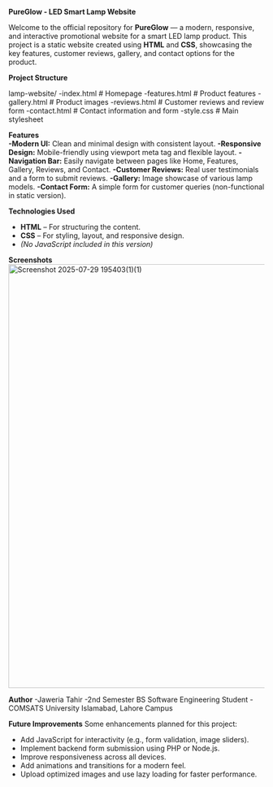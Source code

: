 **PureGlow - LED Smart Lamp Website**

Welcome to the official repository for **PureGlow** — a modern, responsive, and interactive promotional website for a smart LED lamp product. This project is a static website created using **HTML** and **CSS**, showcasing the key features, customer reviews, gallery, and contact options for the product.

**Project Structure**

lamp-website/
-index.html # Homepage
-features.html # Product features
-gallery.html # Product images
-reviews.html # Customer reviews and review form
-contact.html # Contact information and form
-style.css # Main stylesheet

**Features**
<br>
**-Modern UI:** Clean and minimal design with consistent layout.
**-Responsive Design:** Mobile-friendly using viewport meta tag and flexible layout.
**-Navigation Bar:** Easily navigate between pages like Home, Features, Gallery, Reviews, and Contact.
**-Customer Reviews:** Real user testimonials and a form to submit reviews.
**-Gallery:** Image showcase of various lamp models.
**-Contact Form:** A simple form for customer queries (non-functional in static version).

**Technologies Used**

- **HTML** – For structuring the content.
- **CSS** – For styling, layout, and responsive design.
- *(No JavaScript included in this version)*

**Screenshots**
<img width="1890" height="835" alt="Screenshot 2025-07-29 195403(1)(1)" src="https://github.com/user-attachments/assets/529ab7bc-d1b2-497a-b069-0a4aee09dd42" />

**Author**
-Jaweria Tahir
-2nd Semester BS Software Engineering Student
-COMSATS University Islamabad, Lahore Campus

 **Future Improvements**
Some enhancements planned for this project:
- Add JavaScript for interactivity (e.g., form validation, image sliders).
- Implement backend form submission using PHP or Node.js.
- Improve responsiveness across all devices.
- Add animations and transitions for a modern feel.
- Upload optimized images and use lazy loading for faster performance.
